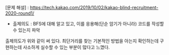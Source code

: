 [문제 해설] : https://tech.kakao.com/2019/10/02/kakao-blind-recruitment-2020-round1/

- 출제의도 : BFS에 대해 알고 있고, 이를 응용해(단순 암기가 아니라) 코드를 작성할 수 있는지 파악

출제의도가 위와 같이 써 있다. 최단거리를 찾는 기본적인 방법을 아는지 확인하는데 구현하는데 사소하게 실수할 수 있는 부분이 많다고 느꼈다.
